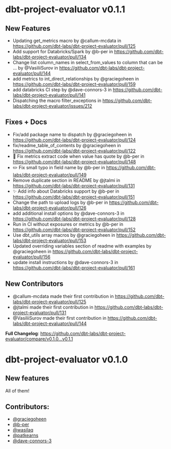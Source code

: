 # dbt-project-evaluator v0.1.1
## New Features
* Updating get_metrics macro by @callum-mcdata in https://github.com/dbt-labs/dbt-project-evaluator/pull/125
* Add support for Databricks/Spark by @b-per in https://github.com/dbt-labs/dbt-project-evaluator/pull/134
* Change list column_names in select_from_values to column that can be … by @VasiliiSurov in https://github.com/dbt-labs/dbt-project-evaluator/pull/144
* add metrics to int_direct_relationships by @graciegoheen in https://github.com/dbt-labs/dbt-project-evaluator/pull/159
* add databricks CI step by @dave-connors-3 in https://github.com/dbt-labs/dbt-project-evaluator/pull/141
* Dispatching the macro filter_exceptions in https://github.com/dbt-labs/dbt-project-evaluator/issues/212

## Fixes + Docs
* Fix/add package name to dispatch by @graciegoheen in https://github.com/dbt-labs/dbt-project-evaluator/pull/124
* fix/readme_table_of_contents by @graciegoheen in https://github.com/dbt-labs/dbt-project-evaluator/pull/122
* 🐛 Fix metrics extract code when value has quote by @b-per in https://github.com/dbt-labs/dbt-project-evaluator/pull/148
* ✏️ Fix small typo in field name by @b-per in https://github.com/dbt-labs/dbt-project-evaluator/pull/149
* Remove duplicate section in README by @jtalmi in https://github.com/dbt-labs/dbt-project-evaluator/pull/131
* ✨ Add info about Databricks support by @b-per in https://github.com/dbt-labs/dbt-project-evaluator/pull/151
* Change the path to upload logs by @b-per in https://github.com/dbt-labs/dbt-project-evaluator/pull/126
* add additional install options by @dave-connors-3 in https://github.com/dbt-labs/dbt-project-evaluator/pull/128
* Run in CI without exposures or metrics by @b-per in https://github.com/dbt-labs/dbt-project-evaluator/pull/152
* Use dbt_utils array macros by @graciegoheen in https://github.com/dbt-labs/dbt-project-evaluator/pull/153
* Updated overriding variables section of readme with examples by @graciegoheen in https://github.com/dbt-labs/dbt-project-evaluator/pull/156
* update install instructions by @dave-connors-3 in https://github.com/dbt-labs/dbt-project-evaluator/pull/161

## New Contributors
* @callum-mcdata made their first contribution in https://github.com/dbt-labs/dbt-project-evaluator/pull/125
* @jtalmi made their first contribution in https://github.com/dbt-labs/dbt-project-evaluator/pull/131
* @VasiliiSurov made their first contribution in https://github.com/dbt-labs/dbt-project-evaluator/pull/144

**Full Changelog**: https://github.com/dbt-labs/dbt-project-evaluator/compare/v0.1.0...v0.1.1
# dbt-project-evaluator v0.1.0

## New features
All of them!

## Contributors:
- [@graciegoheen](https://github.com/graciegoheen)
- [@b-per](https://github.com/b-per)
- [@wasilaq](https://github.com/wasilaq)
- [@patkearns](https://github.com/patkearns) 
- [@dave-connors-3](https://github.com/dave-connors-3)

